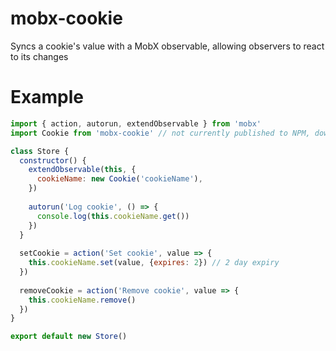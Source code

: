 # mobx-cookie
Syncs a cookie's value with a MobX observable, allowing observers to react to its changes

# Example

```js
import { action, autorun, extendObservable } from 'mobx'
import Cookie from 'mobx-cookie' // not currently published to NPM, download locally

class Store {
  constructor() {
    extendObservable(this, {
      cookieName: new Cookie('cookieName'),
    })
    
    autorun('Log cookie', () => {
      console.log(this.cookieName.get())
    })
  }
  
  setCookie = action('Set cookie', value => {
    this.cookieName.set(value, {expires: 2}) // 2 day expiry
  })
  
  removeCookie = action('Remove cookie', value => {
    this.cookieName.remove()
  })
}

export default new Store()
```

